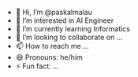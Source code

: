 - 👋 Hi, I’m @paskalmalau
- 👀 I’m interested in AI Engineer
- 🌱 I’m currently learning Informatics
- 💞️ I’m looking to collaborate on ...
- 📫 How to reach me ...
- 😄 Pronouns: he/him
- ⚡ Fun fact: ...

<!---
paskalmalau/paskalmalau is a ✨ special ✨ repository because its `README.md` (this file) appears on your GitHub profile.
You can click the Preview link to take a look at your changes.
--->
